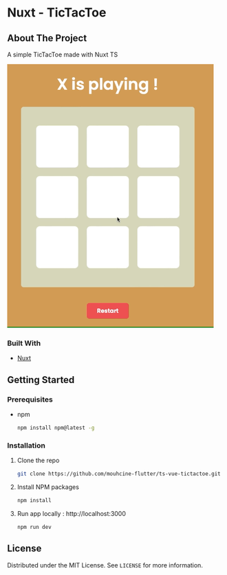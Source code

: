 # Nuxt - TicTacToe

<!-- ABOUT THE PROJECT -->
## About The Project

A simple TicTacToe made with Nuxt TS

![gif](./assets/nuxt-tictactoe.gif)

### Built With

* [Nuxt](https://nuxtjs.org/)
<!-- GETTING STARTED -->
## Getting Started

### Prerequisites
* npm
  ```sh
  npm install npm@latest -g
  ```

### Installation

1. Clone the repo
   ```sh
   git clone https://github.com/mouhcine-flutter/ts-vue-tictactoe.git
   ```
2. Install NPM packages
   ```sh
   npm install
   ```
3. Run app locally : http://localhost:3000
   ```sh
   npm run dev
   ```
<!-- LICENSE -->
## License

Distributed under the MIT License. See `LICENSE` for more information.